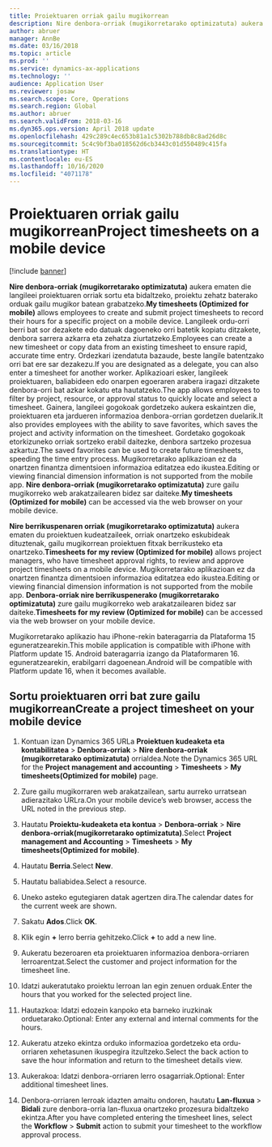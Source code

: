 ```yaml
---
title: Proiektuaren orriak gailu mugikorrean
description: Nire denbora-orriak (mugikorretarako optimizatuta) aukera ematen die langileei proiektuaren orriak sortu eta bidaltzeko, proiektu zehatz baterako orduak gailu mugikor batean grabatzeko.
author: abruer
manager: AnnBe
ms.date: 03/16/2018
ms.topic: article
ms.prod: ''
ms.service: dynamics-ax-applications
ms.technology: ''
audience: Application User
ms.reviewer: josaw
ms.search.scope: Core, Operations
ms.search.region: Global
ms.author: abruer
ms.search.validFrom: 2018-03-16
ms.dyn365.ops.version: April 2018 update
ms.openlocfilehash: 429c289c4ec653b81a1c5302b788db8c8ad26d8c
ms.sourcegitcommit: 5c4c9bf3ba018562d6cb3443c01d550489c415fa
ms.translationtype: HT
ms.contentlocale: eu-ES
ms.lasthandoff: 10/16/2020
ms.locfileid: "4071178"
---
```

# <a name="project-timesheets-on-a-mobile-device"></a><span data-ttu-id="3b50d-103">Proiektuaren orriak gailu mugikorrean</span><span class="sxs-lookup"><span data-stu-id="3b50d-103">Project timesheets on a mobile device</span></span>

[!include [banner](../includes/banner.md)]

<span data-ttu-id="3b50d-104">**Nire denbora-orriak (mugikorretarako optimizatuta)** aukera ematen die langileei proiektuaren orriak sortu eta bidaltzeko, proiektu zehatz baterako orduak gailu mugikor batean grabatzeko.</span><span class="sxs-lookup"><span data-stu-id="3b50d-104">**My timesheets (Optimized for mobile)** allows employees to create and submit project timesheets to record their hours for a specific project on a mobile device.</span></span> <span data-ttu-id="3b50d-105">Langileek ordu-orri berri bat sor dezakete edo datuak dagoeneko orri batetik kopiatu ditzakete, denbora sarrera azkarra eta zehatza ziurtatzeko.</span><span class="sxs-lookup"><span data-stu-id="3b50d-105">Employees can create a new timesheet or copy data from an existing timesheet to ensure rapid, accurate time entry.</span></span> <span data-ttu-id="3b50d-106">Ordezkari izendatuta bazaude, beste langile batentzako orri bat ere sar dezakezu.</span><span class="sxs-lookup"><span data-stu-id="3b50d-106">If you are designated as a delegate, you can also enter a timesheet for another worker.</span></span> <span data-ttu-id="3b50d-107">Aplikazioari esker, langileek proiektuaren, baliabideen edo onarpen egoeraren arabera iragazi ditzakete denbora-orri bat azkar kokatu eta hautatzeko.</span><span class="sxs-lookup"><span data-stu-id="3b50d-107">The app allows employees to filter by project, resource, or approval status to quickly locate and select a timesheet.</span></span> <span data-ttu-id="3b50d-108">Gainera, langileei gogokoak gordetzeko aukera eskaintzen die, proiektuaren eta jardueren informazioa denbora-orrian gordetzen duelarik.</span><span class="sxs-lookup"><span data-stu-id="3b50d-108">It also provides employees with the ability to save favorites, which saves the project and activity information on the timesheet.</span></span> <span data-ttu-id="3b50d-109">Gordetako gogokoak etorkizuneko orriak sortzeko erabil daitezke, denbora sartzeko prozesua azkartuz.</span><span class="sxs-lookup"><span data-stu-id="3b50d-109">The saved favorites can be used to create future timesheets, speeding the time entry process.</span></span> <span data-ttu-id="3b50d-110">Mugikorretarako aplikazioan ez da onartzen finantza dimentsioen informazioa editatzea edo ikustea.</span><span class="sxs-lookup"><span data-stu-id="3b50d-110">Editing or viewing financial dimension information is not supported from the mobile app.</span></span> <span data-ttu-id="3b50d-111">**Nire denbora-orriak (mugikorretarako optimizatuta)** zure gailu mugikorreko web arakatzailearen bidez sar daiteke.</span><span class="sxs-lookup"><span data-stu-id="3b50d-111">**My timesheets (Optimized for mobile)** can be accessed via the web browser on your mobile device.</span></span>

<span data-ttu-id="3b50d-112">**Nire berrikuspenaren orriak (mugikorretarako optimizatuta)** aukera ematen du proiektuen kudeatzaileek, orriak onartzeko eskubideak dituztenak, gailu mugikorrean proiektuen fitxak berrikusteko eta onartzeko.</span><span class="sxs-lookup"><span data-stu-id="3b50d-112">**Timesheets for my review (Optimized for mobile)** allows project managers, who have timesheet approval rights, to review and approve project timesheets on a mobile device.</span></span> <span data-ttu-id="3b50d-113">Mugikorretarako aplikazioan ez da onartzen finantza dimentsioen informazioa editatzea edo ikustea.</span><span class="sxs-lookup"><span data-stu-id="3b50d-113">Editing or viewing financial dimension information is not supported from the mobile app.</span></span> <span data-ttu-id="3b50d-114">**Denbora-orriak nire berrikuspenerako (mugikorretarako optimizatuta)** zure gailu mugikorreko web arakatzailearen bidez sar daiteke.</span><span class="sxs-lookup"><span data-stu-id="3b50d-114">**Timesheets for my review (Optimized for mobile)** can be accessed via the web browser on your mobile device.</span></span>

<span data-ttu-id="3b50d-115">Mugikorretarako aplikazio hau iPhone-rekin bateragarria da Plataforma 15 eguneratzearekin.</span><span class="sxs-lookup"><span data-stu-id="3b50d-115">This mobile application is compatible with iPhone with Platform update 15.</span></span>
<span data-ttu-id="3b50d-116">Android bateragarria izango da Plataformaren 16. eguneratzearekin, erabilgarri dagoenean.</span><span class="sxs-lookup"><span data-stu-id="3b50d-116">Android will be compatible with Platform update 16, when it becomes available.</span></span>

## <a name="create-a-project-timesheet-on-your-mobile-device"></a><span data-ttu-id="3b50d-117">Sortu proiektuaren orri bat zure gailu mugikorrean</span><span class="sxs-lookup"><span data-stu-id="3b50d-117">Create a project timesheet on your mobile device</span></span>

1.  <span data-ttu-id="3b50d-118">Kontuan izan Dynamics 365 URLa **Proiektuen kudeaketa eta kontabilitatea** \> **Denbora-orriak** \> **Nire denbora-orriak (mugikorretarako optimizatuta)** orrialdea.</span><span class="sxs-lookup"><span data-stu-id="3b50d-118">Note the Dynamics 365 URL for the **Project management and accounting** \> **Timesheets** \> **My timesheets(Optimized for mobile)** page.</span></span>

2.  <span data-ttu-id="3b50d-119">Zure gailu mugikorraren web arakatzailean, sartu aurreko urratsean adierazitako URLra.</span><span class="sxs-lookup"><span data-stu-id="3b50d-119">On your mobile device’s web browser, access the URL noted in the previous step.</span></span>
 
3.  <span data-ttu-id="3b50d-120">Hautatu **Proiektu-kudeaketa eta kontua** \> **Denbora-orriak** \> **Nire denbora-orriak(mugikorretarako optimizatuta)**.</span><span class="sxs-lookup"><span data-stu-id="3b50d-120">Select **Project management and Accounting** \> **Timesheets** \> **My timesheets(Optimized for mobile)**.</span></span>

4.  <span data-ttu-id="3b50d-121">Hautatu **Berria**.</span><span class="sxs-lookup"><span data-stu-id="3b50d-121">Select **New**.</span></span>

5.  <span data-ttu-id="3b50d-122">Hautatu baliabidea.</span><span class="sxs-lookup"><span data-stu-id="3b50d-122">Select a resource.</span></span>

6.  <span data-ttu-id="3b50d-123">Uneko asteko egutegiaren datak agertzen dira.</span><span class="sxs-lookup"><span data-stu-id="3b50d-123">The calendar dates for the current week are shown.</span></span>

7.  <span data-ttu-id="3b50d-124">Sakatu **Ados**.</span><span class="sxs-lookup"><span data-stu-id="3b50d-124">Click **OK**.</span></span>

8.  <span data-ttu-id="3b50d-125">Klik egin **+** lerro berria gehitzeko.</span><span class="sxs-lookup"><span data-stu-id="3b50d-125">Click **+** to add a new line.</span></span>

9.  <span data-ttu-id="3b50d-126">Aukeratu bezeroaren eta proiektuaren informazioa denbora-orriaren lerroarentzat.</span><span class="sxs-lookup"><span data-stu-id="3b50d-126">Select the customer and project information for the timesheet line.</span></span>

10. <span data-ttu-id="3b50d-127">Idatzi aukeratutako proiektu lerroan lan egin zenuen orduak.</span><span class="sxs-lookup"><span data-stu-id="3b50d-127">Enter the hours that you worked for the selected project line.</span></span>

11. <span data-ttu-id="3b50d-128">Hautazkoa: Idatzi edozein kanpoko eta barneko iruzkinak orduetarako.</span><span class="sxs-lookup"><span data-stu-id="3b50d-128">Optional: Enter any external and internal comments for the hours.</span></span>

12. <span data-ttu-id="3b50d-129">Aukeratu atzeko ekintza orduko informazioa gordetzeko eta ordu-orriaren xehetasunen ikuspegira itzultzeko.</span><span class="sxs-lookup"><span data-stu-id="3b50d-129">Select the back action to save the hour information and return to the timesheet details view.</span></span>

13. <span data-ttu-id="3b50d-130">Aukerakoa: Idatzi denbora-orriaren lerro osagarriak.</span><span class="sxs-lookup"><span data-stu-id="3b50d-130">Optional: Enter additional timesheet lines.</span></span>

14. <span data-ttu-id="3b50d-131">Denbora-orriaren lerroak idazten amaitu ondoren, hautatu **Lan-fluxua** \> **Bidali** zure denbora-orria lan-fluxua onartzeko prozesura bidaltzeko ekintza.</span><span class="sxs-lookup"><span data-stu-id="3b50d-131">After you have completed entering the timesheet lines, select the **Workflow** \> **Submit** action to submit your timesheet to the workflow approval process.</span></span>

